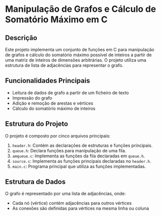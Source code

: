 # Manipulação de Grafos e Cálculo de Somatório Máximo em C

## Descrição

Este projeto implementa um conjunto de funções em C para manipulação de grafos e cálculo do somatório máximo possível de inteiros a partir de uma matriz de inteiros de dimensões arbitrárias. O projeto utiliza uma estrutura de lista de adjacências para representar o grafo.

## Funcionalidades Principais

- Leitura de dados de grafo a partir de um ficheiro de texto
- Impressão do grafo
- Adição e remoção de arestas e vértices
- Cálculo do somatório máximo de inteiros

## Estrutura do Projeto

O projeto é composto por cinco arquivos principais:

1. `header.h`: Contém as declarações de estruturas e funções principais.
2. `queue.h`: Declara funções para manipulação de uma fila.
3. `amqueue.c`: Implementa as funções da fila declaradas em `queue.h`.
4. `source.c`: Implementa as funções principais declaradas no `header.h`.
5. `main.c`: Programa principal que utiliza as funções implementadas.

## Estrutura de Dados

O grafo é representado por uma lista de adjacências, onde:
- Cada nó (vértice) contém adjacências para outros vértices
- As conexões são definidas para vértices na mesma linha ou coluna
